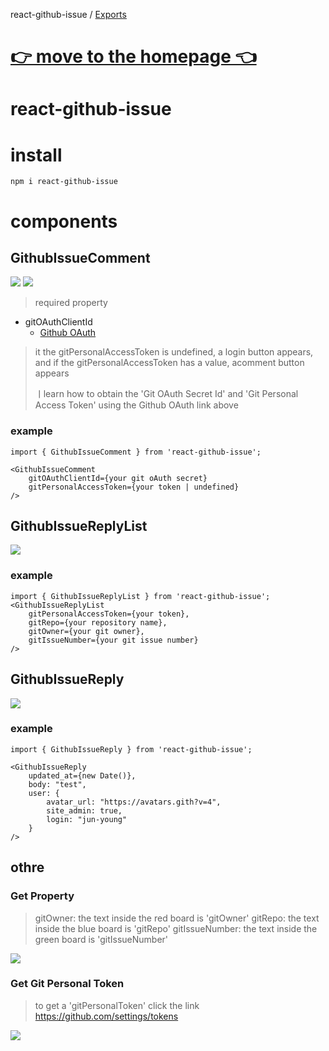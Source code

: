 react-github-issue / [Exports](modules.md)

# [👉 move to the homepage 👈](https://www.juny.blog/blog/docs/react-github-issue.md)

# react-github-issue

# install
```shell
npm i react-github-issue
```
# components
## GithubIssueComment

<img src="https://juny.vercel.app/api/github/image/Pasted image 20240519112050.png">
<img src="https://juny.vercel.app/api/github/image/Pasted image 20240520234104.png">

>required property
- gitOAuthClientId
    - [Github OAuth](https://www.juny.blog/blog/Diverse/Github%20OAuth.md)
>it the gitPersonalAccessToken is undefined, a login button appears, and if the gitPersonalAccessToken has a value, acomment button appears
>
>ㅣlearn how to obtain the 'Git OAuth Secret Id' and 'Git Personal Access Token' using the Github OAuth link above
### example
```tsx
import { GithubIssueComment } from 'react-github-issue';

<GithubIssueComment
    gitOAuthClientId={your git oAuth secret}
    gitPersonalAccessToken={your token | undefined}
/>
```

## GithubIssueReplyList

<img src="https://juny.vercel.app/api/github/image/Pasted image 20240519113424.png">

### example
```tsx
import { GithubIssueReplyList } from 'react-github-issue';
<GithubIssueReplyList 
	gitPersonalAccessToken={your token},  
	gitRepo={your repository name},  
	gitOwner={your git owner},  
	gitIssueNumber={your git issue number}
/>
```
## GithubIssueReply

<img src="https://juny.vercel.app/api/github/image/Pasted image 20240519112554.png">

### example
```tsx
import { GithubIssueReply } from 'react-github-issue';

<GithubIssueReply
	updated_at={new Date()},  
	body: "test",  
	user: {  
	    avatar_url: "https://avatars.gith?v=4",  
	    site_admin: true,  
	    login: "jun-young"  
	}
/>
```

## othre
### Get Property
>gitOwner:  the text inside the red board is 'gitOwner'
>gitRepo: the text inside the blue board is 'gitRepo'
>gitIssueNumber: the text inside the green board is 'gitIssueNumber'

<img src="https://juny.vercel.app/api/github/image/Pasted image 20240519113655.png">

### Get Git Personal Token
> to get a 'gitPersonalToken' click the link
> https://github.com/settings/tokens

<img src="https://juny.vercel.app/api/github/image/Pasted image 20240519114653.png">